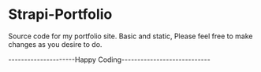 # Strapi-Portfolio
Source code for my portfolio site. 
Basic and static, Please feel free to make changes as you desire to do.


---------------------Happy Coding----------------------------
